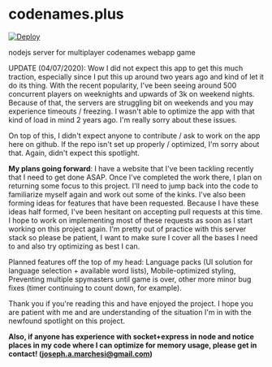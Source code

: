 # codenames.plus

[![Deploy](https://www.herokucdn.com/deploy/button.svg)](https://heroku.com/deploy)

nodejs server for multiplayer codenames webapp game

UPDATE (04/07/2020): Wow I did not expect this app to get this much traction, especially since I put this up around two years ago and kind of let it do its thing. With the recent popularity, I've been seeing around 500 concurrent players on weeknights and upwards of 3k on weekend nights. Because of that, the servers are struggling  bit on weekends and you may experience timeouts / freezing. I wasn't able to optimize the app with that kind of load in mind 2 years ago. I'm really sorry about these issues. 

On top of this, I didn't expect anyone to contribute / ask to work on the app here on github. If the repo isn't set up properly / optimized, I'm sorry about that. Again, didn't expect this spotlight. 

**My plans going forward**: I have a website that I've been tackling recently that I need to get done ASAP. Once I've completed the work there, I plan on returning some focus to this project. I'll need to jump back into the code to familiarize myself again and work out some of the kinks. I've also been forming ideas for features that have been requested. Because I have these ideas half formed, I've been hesitant on accepting pull requests at this time. I hope to work on implementing most of these requests as soon as I start working on this project again. I'm pretty out of practice with this server stack so please be patient, I want to make sure I cover all the bases I need to and also try optimizing as best I can.

Planned features off the top of my head: Language packs (UI solution for language selection + available word lists), Mobile-optimized styling, Preventing multiple spymasters until game is over, other more minor bug fixes (timer continuing to count down, for example). 

Thank you if you're reading this and have enjoyed the project. I hope you are patient with me and are understanding of the situation I'm in with the newfound spotlight on this project. 

**Also, if anyone has experience with socket+express in node and notice places in my code where I can optimize for memory usage, please get in contact! (joseph.a.marchesi@gmail.com)**
